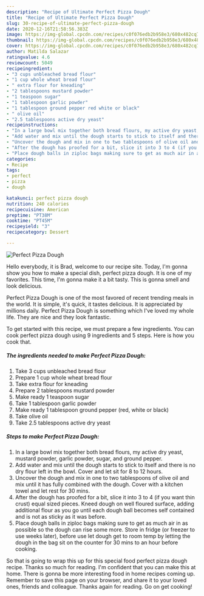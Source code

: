 ```yaml
---
description: "Recipe of Ultimate Perfect Pizza Dough"
title: "Recipe of Ultimate Perfect Pizza Dough"
slug: 30-recipe-of-ultimate-perfect-pizza-dough
date: 2020-12-16T21:58:56.383Z
image: https://img-global.cpcdn.com/recipes/c0f076edb2b958e3/680x482cq70/perfect-pizza-dough-recipe-main-photo.jpg
thumbnail: https://img-global.cpcdn.com/recipes/c0f076edb2b958e3/680x482cq70/perfect-pizza-dough-recipe-main-photo.jpg
cover: https://img-global.cpcdn.com/recipes/c0f076edb2b958e3/680x482cq70/perfect-pizza-dough-recipe-main-photo.jpg
author: Matilda Salazar
ratingvalue: 4.6
reviewcount: 5049
recipeingredient:
- "3 cups unbleached bread flour"
- "1 cup whole wheat bread flour"
- " extra flour for kneading"
- "2 tablespoons mustard powder"
- "1 teaspoon sugar"
- "1 tablespoon garlic powder"
- "1 tablespoon ground pepper red white or black"
- " olive oil"
- "2.5 tablespoons active dry yeast"
recipeinstructions:
- "In a large bowl mix together both bread flours, my active dry yeast, mustard powder, garlic powder, sugar, and ground pepper."
- "Add water and mix until the dough starts to stick to itself and there is no dry flour left in the bowl. Cover and let sit for 8 to 12 hours."
- "Uncover the dough and mix in one to two tablespoons of olive oil and mix until it has fully combined with the dough. Cover with a kitchen towel and let rest for 30 mins."
- "After the dough has proofed for a bit, slice it into 3 to 4 (if you want thin crust) equal sized pieces. Kneed dough on well floured surface, adding additional flour as you go until each dough ball becomes self contained and is not as sticky as it was before."
- "Place dough balls in ziploc bags making sure to get as much air in as possible so the dough can rise some more. Store in fridge (or freezer to use weeks later), before use let dough get to room temp by letting the dough in the bag sit on the counter for 30 mins to an hour before cooking."
categories:
- Recipe
tags:
- perfect
- pizza
- dough

katakunci: perfect pizza dough 
nutrition: 240 calories
recipecuisine: American
preptime: "PT38M"
cooktime: "PT45M"
recipeyield: "3"
recipecategory: Dessert

---
```



![Perfect Pizza Dough](https://img-global.cpcdn.com/recipes/c0f076edb2b958e3/680x482cq70/perfect-pizza-dough-recipe-main-photo.jpg)

Hello everybody, it is Brad, welcome to our recipe site. Today, I'm gonna show you how to make a special dish, perfect pizza dough. It is one of my favorites. This time, I'm gonna make it a bit tasty. This is gonna smell and look delicious.



Perfect Pizza Dough is one of the most favored of recent trending meals in the world. It is simple, it's quick, it tastes delicious. It is appreciated by millions daily. Perfect Pizza Dough is something which I've loved my whole life. They are nice and they look fantastic.


To get started with this recipe, we must prepare a few ingredients. You can cook perfect pizza dough using 9 ingredients and 5 steps. Here is how you cook that.

<!--inarticleads1-->

##### The ingredients needed to make Perfect Pizza Dough:

1. Take 3 cups unbleached bread flour
1. Prepare 1 cup whole wheat bread flour
1. Take  extra flour for kneading
1. Prepare 2 tablespoons mustard powder
1. Make ready 1 teaspoon sugar
1. Take 1 tablespoon garlic powder
1. Make ready 1 tablespoon ground pepper (red, white or black)
1. Take  olive oil
1. Take 2.5 tablespoons active dry yeast




<!--inarticleads2-->

##### Steps to make Perfect Pizza Dough:

1. In a large bowl mix together both bread flours, my active dry yeast, mustard powder, garlic powder, sugar, and ground pepper.
1. Add water and mix until the dough starts to stick to itself and there is no dry flour left in the bowl. Cover and let sit for 8 to 12 hours.
1. Uncover the dough and mix in one to two tablespoons of olive oil and mix until it has fully combined with the dough. Cover with a kitchen towel and let rest for 30 mins.
1. After the dough has proofed for a bit, slice it into 3 to 4 (if you want thin crust) equal sized pieces. Kneed dough on well floured surface, adding additional flour as you go until each dough ball becomes self contained and is not as sticky as it was before.
1. Place dough balls in ziploc bags making sure to get as much air in as possible so the dough can rise some more. Store in fridge (or freezer to use weeks later), before use let dough get to room temp by letting the dough in the bag sit on the counter for 30 mins to an hour before cooking.




So that is going to wrap this up for this special food perfect pizza dough recipe. Thanks so much for reading. I'm confident that you can make this at home. There is gonna be more interesting food in home recipes coming up. Remember to save this page on your browser, and share it to your loved ones, friends and colleague. Thanks again for reading. Go on get cooking!
